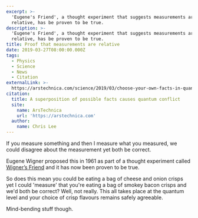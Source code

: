 ```yaml
---
excerpt: >-
  'Eugene's Friend', a thought experiment that suggests measurements are
  relative, has be proven to be true.
description: >-
  'Eugene's Friend', a thought experiment that suggests measurements are
  relative, has be proven to be true.
title: Proof that measurements are relative
date: 2019-03-27T08:00:00.000Z
tags:
  - Physics
  - Science
  - News
  - Citation
externalLink: >-
  https://arstechnica.com/science/2019/03/choose-your-own-facts-in-quantum-mechanics-you-kind-of-can/
citation:
  title: A superposition of possible facts causes quantum conflict
  site:
    name: ArsTechnica
    url: 'https://arstechnica.com'
  author:
    name: Chris Lee
---
```

If you measure something and then I measure what you measured, we could disagree about the measurement yet both be correct.

Eugene Wigner proposed this in 1961 as part of a thought experiment called [Wigner’s Friend](https://en.wikipedia.org/wiki/Wigner%27s_friend) and it has now been proven to be true.

So does this mean you could be eating a bag of cheese and onion crisps yet I could 'measure' that you're eating a bag of smokey bacon crisps and we'd both be correct? Well, not really. This all takes place at the quantum level and your choice of crisp flavours remains safely agreeable.

Mind-bending stuff though.



